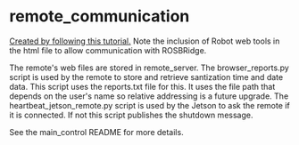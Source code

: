 # remote_communication

[Created by following this tutorial.](https://github.com/NVIDIA/jetson-gpio#installation)
Note the inclusion of Robot web tools in the html file to allow communication with ROSBRidge.


The remote's web files are stored in remote_server. 
The browser_reports.py script is used by the remote to store and retrieve santization time and date data. This script uses the reports.txt file for this. It uses the file path that depends on the user's name so relative addressing is a future upgrade.
The heartbeat_jetson_remote.py script is used by the Jetson to ask the remote if it is connected. If not this script publishes the shutdown message.

See the main_control README for more details.
